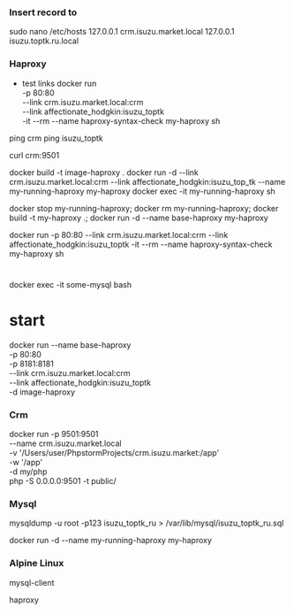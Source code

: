 ### Insert record to
sudo nano /etc/hosts
127.0.0.1 crm.isuzu.market.local
127.0.0.1 isuzu.toptk.ru.local

### Haproxy
* test links
docker run \
-p 80:80 \
--link crm.isuzu.market.local:crm \
--link affectionate_hodgkin:isuzu_toptk \
-it --rm --name haproxy-syntax-check my-haproxy sh

ping crm
ping isuzu_toptk

curl crm:9501

docker build -t image-haproxy .
docker run -d --link crm.isuzu.market.local:crm --link affectionate_hodgkin:isuzu_top_tk --name my-running-haproxy my-haproxy
docker exec -it my-running-haproxy sh

docker stop my-running-haproxy; docker rm my-running-haproxy; docker build -t my-haproxy .; docker run -d --name base-haproxy my-haproxy




docker run -p 80:80 --link crm.isuzu.market.local:crm --link affectionate_hodgkin:isuzu_toptk -it --rm --name haproxy-syntax-check my-haproxy sh

#
docker exec -it some-mysql bash

# start
docker run --name base-haproxy \
-p 80:80 \
-p 8181:8181 \
--link crm.isuzu.market.local:crm \
--link affectionate_hodgkin:isuzu_toptk \
-d image-haproxy


### Crm
docker run -p 9501:9501 \
--name crm.isuzu.market.local \
-v '/Users/user/PhpstormProjects/crm.isuzu.market:/app' \
-w '/app' \
-d my/php \
php -S 0.0.0.0:9501 -t public/

### Mysql
mysqldump -u root -p123 isuzu_toptk_ru > /var/lib/mysql/isuzu_toptk_ru.sql


docker run -d --name my-running-haproxy my-haproxy

### Alpine Linux 
 mysql-client

haproxy

